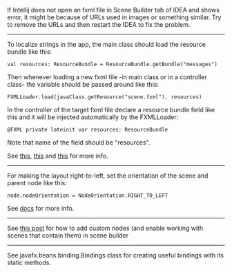 If Intellij does not open an fxml file in Scene Builder tab of IDEA and shows error,
it might be because of URLs used in images or something similar.
Try to remove the URLs and then restart the IDEA to fix the problem.

---

To localize strings in the app, the main class should load the resource bundle like this:

    val resources: ResourceBundle = ResourceBundle.getBundle("messages")

Then whenever loading a new fxml file -in main class or in a controller class-
the variable should be passed around like this:

    FXMLLoader.load(javaClass.getResource("scene.fxml"), resources)

In the controller of the target fxml file declare a resource bundle field like this
and it will be injected automatically by the FXMLLoader:

    @FXML private lateinit var resources: ResourceBundle

Note that name of the field should be "resources".

See [this](https://stackoverflow.com/q/26325403),
[this](https://stackoverflow.com/q/20107463)
and [this](https://stackoverflow.com/q/44124202) for more info.

---

For making the layout right-to-left, set the orientation of the scene and parent node
like this:

    node.nodeOrientation = NodeOrientation.RIGHT_TO_LEFT
    
See [docs](https://wiki.openjdk.java.net/display/OpenJFX/Node+Orientation+in+JavaFX) for more info.

---

See [this post](https://stackoverflow.com/a/49833163) for how to add custom nodes (and enable working with scenes that
contain them) in scene builder

---

See javafx.beans.binding.Bindings class for creating useful bindings with its static methods.
